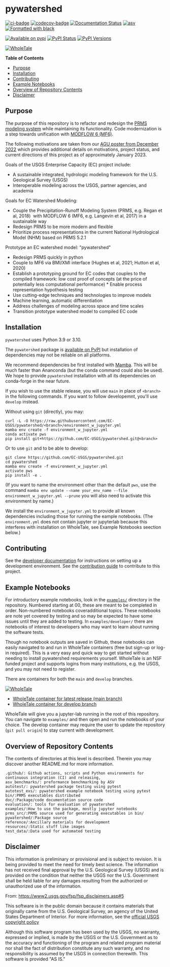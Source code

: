 # pywatershed

[![ci-badge](https://github.com/ec-usgs/pywatershed/workflows/CI/badge.svg?branch=develop)](https://github.com/ec-usgs/pywatershed/actions?query=workflow%3ACI)
[![codecov-badge](https://codecov.io/gh/ec-usgs/pywatershed/branch/main/graph/badge.svg)](https://codecov.io/gh/ec-usgs/pywatershed)
[![Documentation Status](https://readthedocs.org/projects/pywatershed/badge/?version=latest)](https://pywatershed.readthedocs.io/en/latest/?badge=latest)
[![asv](http://img.shields.io/badge/benchmarked%20by-asv-green.svg?style=flat)](https://github.com/ec-usgs/pywatershed)
[![Formatted with black](https://img.shields.io/badge/code%20style-black-000000.svg)](https://github.com/python/black)

[![Available on pypi](https://img.shields.io/pypi/v/pywatershed.svg)](https://pypi.python.org/pypi/pywatershed)
[![PyPI Status](https://img.shields.io/pypi/status/pywatershed.svg)](https://pypi.python.org/pypi/pywatershed)
[![PyPI Versions](https://img.shields.io/pypi/pyversions/pywatershed.svg)](https://pypi.python.org/pypi/pywatershed)

[![WholeTale](https://raw.githubusercontent.com/whole-tale/wt-design-docs/master/badges/wholetale-explore.svg)](https://dashboard.wholetale.org/run/64ae29e8a887f48b9f173678?tab=metadata)


<!-- START doctoc generated TOC please keep comment here to allow auto update -->
<!-- DON'T EDIT THIS SECTION, INSTEAD RE-RUN doctoc TO UPDATE -->
**Table of Contents**

- [Purpose](#purpose)
- [Installation](#installation)
- [Contributing](#contributing)
- [Example Notebooks](#example-notebooks)
- [Overview of Repository Contents](#overview-of-repository-contents)
- [Disclaimer](#disclaimer)

<!-- END doctoc generated TOC please keep comment here to allow auto update -->

## Purpose

The purpose of this repository is to refactor and redesign the [PRMS modeling
system](https://www.usgs.gov/software/precipitation-runoff-modeling-system-prms)
while maintaining its functionality. Code modernization is a step towards
unification with [MODFLOW 6 (MF6)](https://github.com/MODFLOW-USGS/modflow6).

The following motivations are taken from our [AGU poster from December
2022](https://agu2022fallmeeting-agu.ipostersessions.com/default.aspx?s=05-E1-C6-40-DF-0D-4D-C7-4E-DE-D2-61-02-05-8F-0A)
which provides additional details on motivations, project status, and current
directions of this project as of approximately January 2023.

Goals of the USGS Enterprise Capacity (EC) project include:

  * A sustainable integrated, hydrologic modeling framework for the U.S.
    Geological Survey (USGS)
  * Interoperable modeling across the USGS, partner agencies, and academia

Goals for EC Watershed Modeling:

  * Couple the Precipitation-Runoff Modeling System (PRMS, e.g. Regan et al,
	2018)  with MODFLOW 6 (MF6, e.g. Langevin et al, 2017) in a sustainable
	way
  * Redesign PRMS to be more modern and flexible
  * Prioritize process representations in the current National Hydrological
    Model (NHM) based on PRMS 5.2.1

Prototype an EC watershed model: "pywatershed"

  * Redesign PRMS quickly in python
  * Couple to MF6 via BMI/XMI interface (Hughes et al, 2021; Hutton et al, 2020)
  * Establish a prototyping ground for EC codes that couples to the compiled
	framework: low cost proof of concepts (at the price of potentially less
    computational performance) * Enable process representation hypothesis testing
  * Use cutting-edge techniques and technologies to improve models 
  * Machine learning, automatic differentiation 
  * Address challenges of modeling across space and time scales 
  * Transition prototype watershed model to compiled EC code


## Installation

`pywatershed` uses Python 3.9 or 3.10.

The `pywatershed` package is [available on
PyPI](https://pypi.org/project/pywatershed/) but installation of dependencies
may not be reliable on all platforms. 

We recommend dependencies be first installed with
[Mamba](https://mamba.readthedocs.io/en/latest/). This will be much faster than
Ananconda (but the conda command could also be used). We hope to provide
`pywatershed` installation with all its dependencies on conda-forge in the 
near future.

If you wish to use the stable release, you will use `main` in place of 
`<branch>` in the following commands. If you want to follow developemnt, you'll
use `develop` instead.

Without using `git` (directly), you may:
```
curl -L -O https://raw.githubusercontent.com/EC-USGS/pywatershed/<branch>/environment_w_jupyter.yml
mamba env create -f environment_w_jupyter.yml
conda activate pws
pip install git+https://github.com/EC-USGS/pywatershed.git@<branch>
```

Or to use `git` and to be able to develop:

```
git clone https://github.com/EC-USGS/pywatershed.git
cd pywatershed
mamba env create -f environment_w_jupyter.yml
activate pws
pip install -e .
```

(If you want to name the environment other than the default `pws`, use the
command 
`mamba env update --name your_env_name --file environment_w_jupyter.yml --prune`
you will also need to activate this environment by name.)


We install the `environment_w_jupyter.yml` to provide all known dependencies 
including those for running the eample notebooks. (The `environment.yml` 
does not contain jupyter or jupyterlab because this interferes with installation
on WholeTale, see Example Notebooks seection below.)

## Contributing

See the [developer documentation](./DEVELOPER.md) for instructions on setting up
a development environment. See the [contribution guide](./CONTRIBUTING.md) to
contribute to this project.

## Example Notebooks

For introductory example notebooks, look in the
[`examples/`](https://github.com/EC-USGS/pywatershed/tree/main/examples>)
directory in the repository. Numbered starting at 00, these are meant to be
completed in order. Non-numbered notebooks coveradditional topics. These
notebooks are note yet covered by testing and so may be expected to have some
issues until they are added to testing. In `examples/developer/` there are
notebooks of interest to developers who may want to learn about running the
software tests.

Though no notebook outputs are saved in Github, these notebooks can easily
navigated to and run in WholeTale containers (free but sign-up or log-in
required). This is a very easy and quick way to get started without needing to
install pywatershed requirements yourself. WholeTale is an NSF funded project
and supports logins from many institutions, e.g. the USGS, and you may not need
to register.

There are containers for both the `main` and `develop` branches.

[![WholeTale](https://raw.githubusercontent.com/whole-tale/wt-design-docs/master/badges/wholetale-explore.svg)](https://dashboard.wholetale.org)

  * [WholeTale container for latest release (main
	branch)](https://dashboard.wholetale.org/run/64ae29e8a887f48b9f173678?tab=metadata)
  * [WholeTale container for develop
	branch](https://dashboard.wholetale.org/run/64ae25c3a887f48b9f1735c8?tab=metadata)

WholeTale will give you a jupyter-lab running in the root of this
repository. You can navigate to `examples/` and then open and run the notebooks
of your choice.  The develop container may require the user to update the
repository (`git pull origin`) to stay current with development.

## Overview of Repository Contents

The contents of directories at this level is described. Therein you may discover
another README.md for more information.

```
.github/: Github actions, scripts and Python environments for continuous integration (CI) and releasing,
asv_benchmarks/: preformance benchmarking by ASV
autotest/: pywatershed package testing using pytest
autotest_exs/: pywatershed example notebook testing using pytest
bin/:PRMS executables distributed
doc/:Package/code documentation source code
evaluation/: tools for evaluation of pywatershed
examples/:How to use the package, mostly jupyter notebooks
prms_src/:PRMS source used for generating executables in bin/
pywatershed/:Package source
reference/:Ancillary materials for development
resources/:Static stuff like images
test_data/:Data used for automated testing
```

## Disclaimer

This information is preliminary or provisional and is subject to revision. It is
being provided to meet the need for timely best science. The information has not
received final approval by the U.S. Geological Survey (USGS) and is provided on
the condition that neither the USGS nor the U.S. Government shall be held liable
for any damages resulting from the authorized or unauthorized use of the
information.

From: https://www2.usgs.gov/fsp/fsp_disclaimers.asp#5

This software is in the public domain because it contains materials that
originally came from the U.S. Geological Survey, an agency of the United States
Department of Interior. For more information, see the [official USGS copyright
policy](https://www.usgs.gov/information-policies-and-instructions/copyrights-and-credits
"official USGS copyright policy")

Although this software program has been used by the USGS, no warranty, expressed
or implied, is made by the USGS or the U.S. Government as to the accuracy and
functioning of the program and related program material nor shall the fact of
distribution constitute any such warranty, and no responsibility is assumed by
the USGS in connection therewith.  This software is provided "AS IS."
